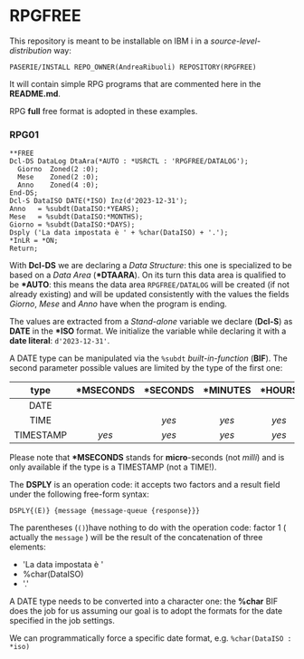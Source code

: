 # RPGFREE

This repository is meant to be installable on IBM i in a *source\-level\-distribution* way:

`PASERIE/INSTALL REPO_OWNER(AndreaRibuoli) REPOSITORY(RPGFREE)`

It will contain simple RPG programs that are commented here in the **README.md**.

RPG **full** free format is adopted in these examples.

### RPG01

``` RPG
**FREE
Dcl-DS DataLog DtaAra(*AUTO : *USRCTL : 'RPGFREE/DATALOG');
  Giorno  Zoned(2 :0);
  Mese    Zoned(2 :0);
  Anno    Zoned(4 :0);
End-DS;
Dcl-S DataISO DATE(*ISO) Inz(d'2023-12-31');
Anno   = %subdt(DataISO:*YEARS);
Mese   = %subdt(DataISO:*MONTHS);
Giorno = %subdt(DataISO:*DAYS);
Dsply ('La data impostata è ' + %char(DataISO) + '.');
*InLR = *ON;
Return;
```

With **Dcl\-DS** we are declaring a *Data Structure*: this one is specialized to be based on a *Data Area* (**\*DTAARA**). On its turn this data area is qualified to be **\*AUTO**: this means the data area `RPGFREE/DATALOG` will be created (if not already existing) and will be updated consistently with the values the fields *Giorno*, *Mese* and *Anno* have when the program is ending.

The values are extracted from a *Stand\-alone* variable we declare (**Dcl\-S**) as **DATE** in the **\*ISO** format. We initialize the variable while declaring it with a **date literal**: `d'2023-12-31'`.

A DATE type can be manipulated via the `%subdt` *built\-in\-function* (**BIF**). The second parameter possible values are limited by the type of the first one:

| type      | \*MSECONDS | \*SECONDS | \*MINUTES | \*HOURS | \*DAYS | \*MONTHS | \*YEARS |
|:---------:|:----------:|:---------:|:---------:|:-------:|:------:|:--------:|:-------:|
| DATE      |            |           |           |         | *yes*  |   *yes*  |  *yes*  | 
| TIME      |            |    *yes*  |    *yes*  |  *yes*  |        |          |         |
| TIMESTAMP |     *yes*  |    *yes*  |    *yes*  |  *yes*  | *yes*  |   *yes*  |  *yes*  |

Please note that **\*MSECONDS** stands for **micro**\-seconds (not *milli*) and is only available if the type is a TIMESTAMP (not a TIME!).

The **DSPLY** is an operation code: it accepts two factors and a result field under the following free-form syntax:

```
DSPLY{(E)} {message {message-queue {response}}}
```

The parentheses (`()`)have nothing to do with the operation code: factor 1 ( actually the `message` ) will be the result of the concatenation of three elements:

*   'La data impostata è '
*   %char(DataISO) 
*   '.'

A DATE type needs to be converted into a character one: the **%char** BIF does the job for us assuming our goal is to adopt the formats for the date specified in the  job settings. 

We can programmatically force a specific date format, e.g. `%char(DataISO : *iso)`

 